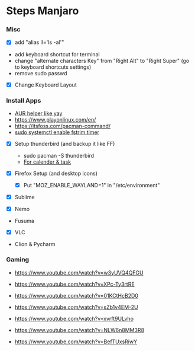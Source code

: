 # Steps Manjaro


### Misc

- [x] add "alias ll='ls -al'"
- add keyboard shortcut for terminal
- change "alternate characters Key" from "Right Alt" to "Right Super" (go to keyboard shortcuts settings)
- remove sudo passwd

- [x] Change Keyboard Layout



### Install Apps

- [AUR helper like yay](https://itsfoss.com/best-aur-helpers/)
- https://www.playonlinux.com/en/
- https://itsfoss.com/pacman-command/
- [sudo systemctl enable fstrim.timer](https://itsfoss.com/things-to-do-after-installing-manjaro/)

- [x] Setup thunderbird (and backup it like FF)
	- sudo pacman -S thunderbird
	- [For calender & task](https://fruux.com/sync/)

- [x] Firefox Setup (and desktop icons)
    - [x] Put "MOZ_ENABLE_WAYLAND=1" in "/etc/environment"


- [x] Sublime
- [x] Nemo
- Fusuma


- [x] VLC

- Clion & Pycharm

### Gaming

- https://www.youtube.com/watch?v=w3yUVQ4QFGU
- https://www.youtube.com/watch?v=XPc-Ty3rtRE
- https://www.youtube.com/watch?v=01KCtHcB2D0

- https://www.youtube.com/watch?v=sZb1v4EM-2U
- https://www.youtube.com/watch?v=xvrft9ULvho
- https://www.youtube.com/watch?v=NLW6n8MM3R8
- https://www.youtube.com/watch?v=BefTUxsRiwY